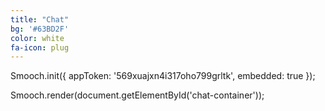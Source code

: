 ```yaml
---
title: "Chat"
bg: '#63BD2F'
color: white
fa-icon: plug
---
```

<script 

src="https://cdn.smooch.io/smooch.min.js"></script>
Smooch.init({
    appToken: '569xuajxn4i317oho799grltk',
    embedded: true
});


Smooch.render(document.getElementById('chat-container'));
<script>
    Smooch.init({appToken: '569xuajxn4i317oho799grltk'});
</script>
